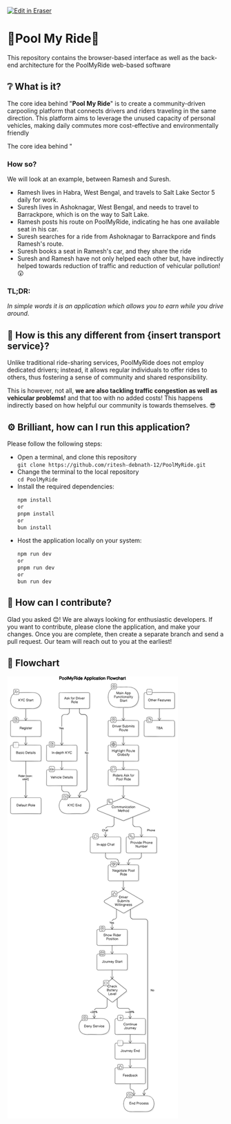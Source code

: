 <p><a target="_blank" href="https://app.eraser.io/workspace/Ux4DPV1fQsUtf4Ymo83M" id="edit-in-eraser-github-link"><img alt="Edit in Eraser" src="https://firebasestorage.googleapis.com/v0/b/second-petal-295822.appspot.com/o/images%2Fgithub%2FOpen%20in%20Eraser.svg?alt=media&amp;token=968381c8-a7e7-472a-8ed6-4a6626da5501"></a></p>

# 🚗Pool My Ride🚗

This repository contains the browser-based interface as well as the back-end architecture for the PoolMyRide web-based software

## ❔ What is it?
The core idea behind "**Pool My Ride**" is to create a community-driven carpooling platform that connects drivers and riders traveling in the same direction. This platform aims to leverage the unused capacity of personal vehicles, making daily commutes more cost-effective and environmentally friendly

 The core idea behind "

### How so?
We will look at an example, between Ramesh and Suresh.

- Ramesh lives in Habra, West Bengal, and travels to Salt Lake Sector 5 daily for work.
- Suresh lives in Ashoknagar, West Bengal, and needs to travel to Barrackpore, which is on the way to Salt Lake.
- Ramesh posts his route on PoolMyRide, indicating he has one available seat in his car.
- Suresh searches for a ride from Ashoknagar to Barrackpore and finds Ramesh's route.
- Suresh books a seat in Ramesh's car, and they share the ride
- Suresh and Ramesh have not only helped each other but, have indirectly helped towards reduction of traffic and reduction of vehicular pollution! 😲
### TL;DR: 
*In simple words it is an application which allows you to earn while you drive around.*

## 🤔 How is this any different from {insert transport service}?
Unlike traditional ride-sharing services, PoolMyRide does not employ dedicated drivers; instead, it allows regular individuals to offer rides to others, thus fostering a sense of community and shared responsibility.

This is however, not all, **we are also tackling traffic congestion as well as vehicular problems!** and that too with no added costs! This happens indirectly based on how helpful our community is towards themselves. 😎

## ⚙ Brilliant, how can I run this application? 
Please follow the following steps:
- Open a terminal, and clone this repository <br> ``` git clone https://github.com/ritesh-debnath-12/PoolMyRide.git ```
- Change the terminal to the local repository <br> ``` cd PoolMyRide ```
- Install the required dependencies:
  ```
  npm install
  or
  pnpm install
  or
  bun install
  ```
- Host the application locally on your system:
  ```
  npm run dev
  or
  pnpm run dev
  or
  bun run dev
  ```

## 🤔 How can I contribute?
Glad you asked 😊! We are always looking for enthusiastic developers. If you want to contribute, please clone the application, and make your changes. Once you are complete, then create a separate branch and send a pull request. Our team will reach out to you at the earliest!

<!-- eraser-additional-content -->
## 💭 Flowchart
<!-- eraser-additional-files -->
<a href=".eraser/PoolMyRide-PoolMyRide Application Flowchart-1.eraserdiagram" data-element-id="gpPiDdbtwHzjsl8QWuXvo"><img src="/.eraser/Ux4DPV1fQsUtf4Ymo83M___5cyi0B0QqEc7iobz6kyKpqq0XXR2___---diagram----c50e19fc9a3cf2a76e6c466a520ded6a-PoolMyRide-Application-Flowchart.png" alt="" data-element-id="gpPiDdbtwHzjsl8QWuXvo" /></a>
<!-- end-eraser-additional-files -->
<!-- end-eraser-additional-content -->
<!--- Eraser file: https://app.eraser.io/workspace/Ux4DPV1fQsUtf4Ymo83M --->
